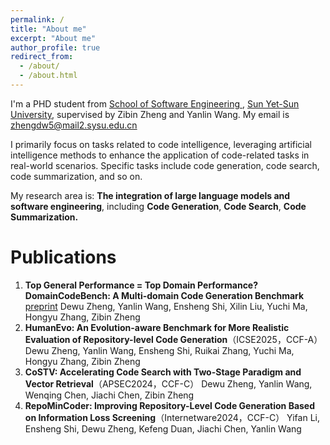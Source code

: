 ```yaml
---
permalink: /
title: "About me"
excerpt: "About me"
author_profile: true
redirect_from: 
  - /about/
  - /about.html
---
```


I'm a PHD student from [School of Software Engineering ](https://sse.sysu.edu.cn), [Sun Yet-Sun University](https://www.sysu.edu.cn), supervised by Zibin Zheng and Yanlin Wang. My email is zhengdw5@mail2.sysu.edu.cn

I primarily focus on tasks related to code intelligence, leveraging artificial intelligence methods to enhance the application of code-related tasks in real-world scenarios. Specific tasks include code generation, code search, code summarization, and so on.

My research area is: __The integration of large language models and software engineering__, including __Code Generation__, __Code Search__, __Code Summarization.__

# Publications
1. **Top General Performance = Top Domain Performance? DomainCodeBench: A Multi-domain Code Generation Benchmark** [preprint](https://arxiv.org/abs/2412.18573)
    Dewu Zheng, Yanlin Wang, Ensheng Shi, Xilin Liu, Yuchi Ma, Hongyu Zhang, Zibin Zheng
4. **HumanEvo: An Evolution-aware Benchmark for More Realistic Evaluation of Repository-level Code Generation**（ICSE2025，CCF-A）
   Dewu Zheng, Yanlin Wang, Ensheng Shi, Ruikai Zhang, Yuchi Ma, Hongyu Zhang, Zibin Zheng
5. **CoSTV: Accelerating Code Search with Two-Stage Paradigm and Vector Retrieval**（APSEC2024，CCF-C）
   Dewu Zheng, Yanlin Wang, Wenqing Chen, Jiachi Chen, Zibin Zheng
6. **RepoMinCoder: Improving Repository-Level Code Generation Based on Information Loss Screening**（Internetware2024，CCF-C）
   Yifan Li, Ensheng Shi, Dewu Zheng, Kefeng Duan, Jiachi Chen, Yanlin Wang
